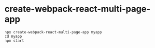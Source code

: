 # create-webpack-react-multi-page-app
```
npx create-webpack-react-multi-page-app myapp
cd myapp
npm start
```